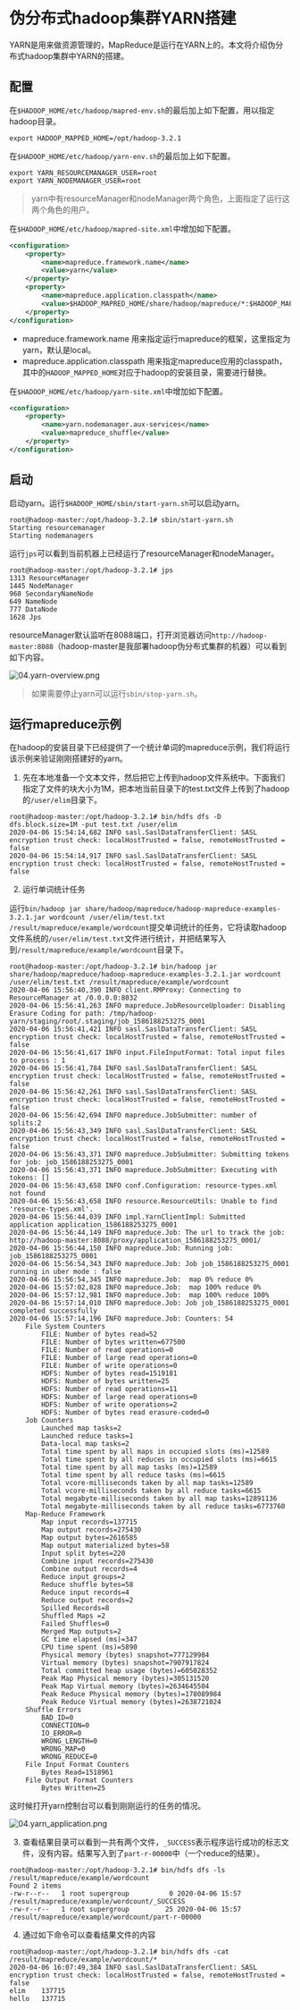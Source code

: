# 伪分布式hadoop集群YARN搭建

YARN是用来做资源管理的，MapReduce是运行在YARN上的。本文将介绍伪分布式hadoop集群中YARN的搭建。

## 配置

在`$HADOOP_HOME/etc/hadoop/mapred-env.sh`的最后加上如下配置，用以指定hadoop目录。

```text
export HADOOP_MAPPED_HOME=/opt/hadoop-3.2.1
```

在`$HADOOP_HOME/etc/hadoop/yarn-env.sh`的最后加上如下配置。

```text
export YARN_RESOURCEMANAGER_USER=root
export YARN_NODEMANAGER_USER=root
```

> yarn中有resourceManager和nodeManager两个角色，上面指定了运行这两个角色的用户。

在`$HADOOP_HOME/etc/hadoop/mapred-site.xml`中增加如下配置。

```xml
<configuration>
    <property>
        <name>mapreduce.framework.name</name>
        <value>yarn</value>
    </property>
    <property>
        <name>mapreduce.application.classpath</name>
        <value>$HADOOP_MAPRED_HOME/share/hadoop/mapreduce/*:$HADOOP_MAPRED_HOME/share/hadoop/mapreduce/lib/*</value>
    </property>
</configuration>
```

* mapreduce.framework.name 用来指定运行mapreduce的框架，这里指定为yarn，默认是local。
* mapreduce.application.classpath 用来指定mapreduce应用的classpath，其中的`HADOOP_MAPPED_HOME`对应于hadoop的安装目录，需要进行替换。


在`$HADOOP_HOME/etc/hadoop/yarn-site.xml`中增加如下配置。

```xml
<configuration>
    <property>
        <name>yarn.nodemanager.aux-services</name>
        <value>mapreduce_shuffle</value>
    </property>
</configuration>
```

## 启动

启动yarn。运行`$HADOOP_HOME/sbin/start-yarn.sh`可以启动yarn。

```shell
root@hadoop-master:/opt/hadoop-3.2.1# sbin/start-yarn.sh 
Starting resourcemanager
Starting nodemanagers
```

运行`jps`可以看到当前机器上已经运行了resourceManager和nodeManager。

```shell
root@hadoop-master:/opt/hadoop-3.2.1# jps
1313 ResourceManager
1445 NodeManager
968 SecondaryNameNode
649 NameNode
777 DataNode
1628 Jps
```

resourceManager默认监听在8088端口，打开浏览器访问`http://hadoop-master:8088`（hadoop-master是我部署hadoop伪分布式集群的机器）可以看到如下内容。

![04.yarn-overview.png](image/04.yarn-overview.png)

> 如果需要停止yarn可以运行`sbin/stop-yarn.sh`。

## 运行mapreduce示例

在hadoop的安装目录下已经提供了一个统计单词的mapreduce示例，我们将运行该示例来验证刚刚搭建好的yarn。

1. 先在本地准备一个文本文件，然后把它上传到hadoop文件系统中。下面我们指定了文件的块大小为1M，把本地当前目录下的test.txt文件上传到了hadoop的`/user/elim`目录下。

```shell
root@hadoop-master:/opt/hadoop-3.2.1# bin/hdfs dfs -D dfs.block.size=1M -put test.txt /user/elim
2020-04-06 15:54:14,682 INFO sasl.SaslDataTransferClient: SASL encryption trust check: localHostTrusted = false, remoteHostTrusted = false
2020-04-06 15:54:14,917 INFO sasl.SaslDataTransferClient: SASL encryption trust check: localHostTrusted = false, remoteHostTrusted = false
```

2. 运行单词统计任务

运行`bin/hadoop jar share/hadoop/mapreduce/hadoop-mapreduce-examples-3.2.1.jar wordcount /user/elim/test.txt /result/mapreduce/example/wordcount`提交单词统计的任务，它将读取hadoop文件系统的`/user/elim/test.txt`文件进行统计，并把结果写入到`/result/mapreduce/example/wordcount`目录下。

```shell
root@hadoop-master:/opt/hadoop-3.2.1# bin/hadoop jar share/hadoop/mapreduce/hadoop-mapreduce-examples-3.2.1.jar wordcount /user/elim/test.txt /result/mapreduce/example/wordcount
2020-04-06 15:56:40,390 INFO client.RMProxy: Connecting to ResourceManager at /0.0.0.0:8032
2020-04-06 15:56:41,263 INFO mapreduce.JobResourceUploader: Disabling Erasure Coding for path: /tmp/hadoop-yarn/staging/root/.staging/job_1586188253275_0001
2020-04-06 15:56:41,421 INFO sasl.SaslDataTransferClient: SASL encryption trust check: localHostTrusted = false, remoteHostTrusted = false
2020-04-06 15:56:41,617 INFO input.FileInputFormat: Total input files to process : 1
2020-04-06 15:56:41,784 INFO sasl.SaslDataTransferClient: SASL encryption trust check: localHostTrusted = false, remoteHostTrusted = false
2020-04-06 15:56:42,261 INFO sasl.SaslDataTransferClient: SASL encryption trust check: localHostTrusted = false, remoteHostTrusted = false
2020-04-06 15:56:42,694 INFO mapreduce.JobSubmitter: number of splits:2
2020-04-06 15:56:43,349 INFO sasl.SaslDataTransferClient: SASL encryption trust check: localHostTrusted = false, remoteHostTrusted = false
2020-04-06 15:56:43,371 INFO mapreduce.JobSubmitter: Submitting tokens for job: job_1586188253275_0001
2020-04-06 15:56:43,371 INFO mapreduce.JobSubmitter: Executing with tokens: []
2020-04-06 15:56:43,658 INFO conf.Configuration: resource-types.xml not found
2020-04-06 15:56:43,658 INFO resource.ResourceUtils: Unable to find 'resource-types.xml'.
2020-04-06 15:56:44,039 INFO impl.YarnClientImpl: Submitted application application_1586188253275_0001
2020-04-06 15:56:44,149 INFO mapreduce.Job: The url to track the job: http://hadoop-master:8088/proxy/application_1586188253275_0001/
2020-04-06 15:56:44,150 INFO mapreduce.Job: Running job: job_1586188253275_0001
2020-04-06 15:56:54,343 INFO mapreduce.Job: Job job_1586188253275_0001 running in uber mode : false
2020-04-06 15:56:54,345 INFO mapreduce.Job:  map 0% reduce 0%
2020-04-06 15:57:02,828 INFO mapreduce.Job:  map 100% reduce 0%
2020-04-06 15:57:12,981 INFO mapreduce.Job:  map 100% reduce 100%
2020-04-06 15:57:14,010 INFO mapreduce.Job: Job job_1586188253275_0001 completed successfully
2020-04-06 15:57:14,196 INFO mapreduce.Job: Counters: 54
	File System Counters
		FILE: Number of bytes read=52
		FILE: Number of bytes written=677500
		FILE: Number of read operations=0
		FILE: Number of large read operations=0
		FILE: Number of write operations=0
		HDFS: Number of bytes read=1519181
		HDFS: Number of bytes written=25
		HDFS: Number of read operations=11
		HDFS: Number of large read operations=0
		HDFS: Number of write operations=2
		HDFS: Number of bytes read erasure-coded=0
	Job Counters 
		Launched map tasks=2
		Launched reduce tasks=1
		Data-local map tasks=2
		Total time spent by all maps in occupied slots (ms)=12589
		Total time spent by all reduces in occupied slots (ms)=6615
		Total time spent by all map tasks (ms)=12589
		Total time spent by all reduce tasks (ms)=6615
		Total vcore-milliseconds taken by all map tasks=12589
		Total vcore-milliseconds taken by all reduce tasks=6615
		Total megabyte-milliseconds taken by all map tasks=12891136
		Total megabyte-milliseconds taken by all reduce tasks=6773760
	Map-Reduce Framework
		Map input records=137715
		Map output records=275430
		Map output bytes=2616585
		Map output materialized bytes=58
		Input split bytes=220
		Combine input records=275430
		Combine output records=4
		Reduce input groups=2
		Reduce shuffle bytes=58
		Reduce input records=4
		Reduce output records=2
		Spilled Records=8
		Shuffled Maps =2
		Failed Shuffles=0
		Merged Map outputs=2
		GC time elapsed (ms)=347
		CPU time spent (ms)=5890
		Physical memory (bytes) snapshot=777129984
		Virtual memory (bytes) snapshot=7907917824
		Total committed heap usage (bytes)=605028352
		Peak Map Physical memory (bytes)=305131520
		Peak Map Virtual memory (bytes)=2634645504
		Peak Reduce Physical memory (bytes)=178089984
		Peak Reduce Virtual memory (bytes)=2638721024
	Shuffle Errors
		BAD_ID=0
		CONNECTION=0
		IO_ERROR=0
		WRONG_LENGTH=0
		WRONG_MAP=0
		WRONG_REDUCE=0
	File Input Format Counters 
		Bytes Read=1518961
	File Output Format Counters 
		Bytes Written=25
```

这时候打开yarn控制台可以看到刚刚运行的任务的情况。

![04.yarn_application.png](04.yarn_application.png)

3. 查看结果目录可以看到一共有两个文件，`_SUCCESS`表示程序运行成功的标志文件，没有内容。结果写入到了`part-r-00000`中（一个reduce的结果）。

```shell
root@hadoop-master:/opt/hadoop-3.2.1# bin/hdfs dfs -ls /result/mapreduce/example/wordcount
Found 2 items
-rw-r--r--   1 root supergroup          0 2020-04-06 15:57 /result/mapreduce/example/wordcount/_SUCCESS
-rw-r--r--   1 root supergroup         25 2020-04-06 15:57 /result/mapreduce/example/wordcount/part-r-00000
```

4. 通过如下命令可以查看结果文件的内容

```shell
root@hadoop-master:/opt/hadoop-3.2.1# bin/hdfs dfs -cat /result/mapreduce/example/wordcount/*
2020-04-06 16:07:49,384 INFO sasl.SaslDataTransferClient: SASL encryption trust check: localHostTrusted = false, remoteHostTrusted = false
elim	137715
hello	137715
```



